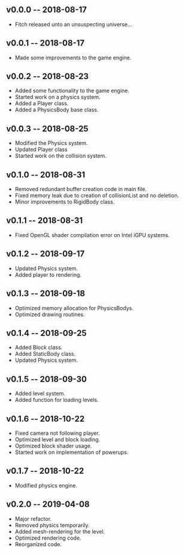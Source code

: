 ## v0.0.0 -- 2018-08-17

* Fitch released unto an unsuspecting universe...

## v0.0.1 -- 2018-08-17

* Made some improvements to the game engine.

## v0.0.2 -- 2018-08-23

* Added some functionality to the game engine.
* Started work on a physics system.
* Added a Player class.
* Added a PhysicsBody base class.

## v0.0.3 -- 2018-08-25

* Modified the Physics system.
* Updated Player class
* Started work on the collision system.

## v0.1.0 -- 2018-08-31

* Removed redundant buffer creation code in main file.
* Fixed memory leak due to creation of collisionList and no deletion.
* Minor improvements to RigidBody class.

## v0.1.1 -- 2018-08-31

* Fixed OpenGL shader compilation error on Intel iGPU systems.

## v0.1.2 -- 2018-09-17

* Updated Physics system.
* Added player to rendering.

## v0.1.3 -- 2018-09-18

* Optimized memory allocation for PhysicsBodys.
* Optimized drawing routines.

## v0.1.4 -- 2018-09-25

* Added Block class.
* Added StaticBody class.
* Updated Physics system.

## v0.1.5 -- 2018-09-30

* Added level system.
* Added function for loading levels.

## v0.1.6 -- 2018-10-22

* Fixed camera not following player.
* Optimized level and block loading.
* Optimized block shader usage.
* Started work on implementation of powerups.

## v0.1.7 -- 2018-10-22

* Modified physics engine.

## v0.2.0 -- 2019-04-08

* Major refactor.
* Removed physics temporarily.
* Added mesh-rendering for the level.
* Optimized rendering code.
* Reorganized code.